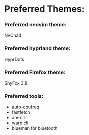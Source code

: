 # Preferred Themes:

### Preferred neovim theme:
 NvChad

### Preferred hyprland theme:
 HyprDots

### Preferred Firefox theme:
 ShyFox 3.8
### Preferred tools:
- auto-cpufreq
- fastfetch
- ani-cli
- warp cli
- blueman for bluetooth 
